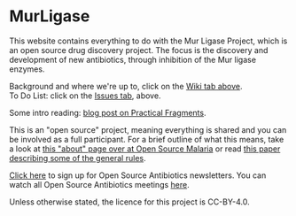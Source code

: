 # MurLigase
This website contains everything to do with the Mur Ligase Project, which is an open source drug discovery project. The focus is the discovery and development of new antibiotics, through inhibition of the Mur ligase enzymes.  

Background and where we're up to, click on the [Wiki tab above](https://github.com/opensourceantibiotics/murligase/wiki).  
To Do List: click on the [Issues tab](https://github.com/opensourceantibiotics/murligase/issues), above.

Some intro reading: [blog post on Practical Fragments](http://practicalfragments.blogspot.com/2019/04/help-develop-new-antibiotics-from.html).

This is an "open source" project, meaning everything is shared and you can be involved as a full participant. For a brief outline of what this means, take a look at [this "about" page over at Open Source Malaria](https://github.com/OpenSourceMalaria/About-StartHere-FAQ) or read [this paper describing some of the general rules](https://chemistry-europe.onlinelibrary.wiley.com/doi/full/10.1002/cmdc.201900565).

[Click here](https://docs.google.com/forms/d/e/1FAIpQLSf4UieL5pRQqN5rOL4q-t57qcpJhHG_jqMXV774FPUJBmnBbQ/viewform) to sign up for Open Source Antibiotics newsletters. You can watch all Open Source Antibiotics meetings [here](https://www.youtube.com/playlist?list=PL0eLxnHhou_k1Upbn5X1mdHBwKMYkRpLH).

Unless otherwise stated, the licence for this project is CC-BY-4.0.
